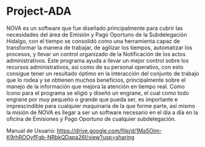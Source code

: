 # Project-ADA

NOVA es un software que fue diseñado principalmente para cubrir las necesidades del área de Emisión y Pago Oportuno de la Subdelegación Hidalgo, con el tiempo se consolidó como una herramienta capaz de transformar la manera de trabajar, de agilizar los tiempos, automatizar los procesos, y llevar un control organizado de la Notificación de los actos administrativos.
Este programa ayuda a llevar un mejor control sobre los recursos administrativos, así como de su personal operativo, con esto consigue tener un resultado óptimo en la interacción del conjunto de trabajo que lo rodea  y se obtienen muchos beneficios, principalmente sobre el manejo de la información que mejora la atención en tiempo real.
Como Icono para el programa se eligió y diseñó un engrane, el cual como todo engrane por muy pequeño o grande que pueda ser, es importante e imprescindible para cualquier maquinaria de la que forme parte, así mismo la misión de NOVA es llegar a ser un software necesario en el día a día en la oficina de Emisiones y Pago Oportuno de cualquier subdelegación.

Manual de Usuario:
https://drive.google.com/file/d/1Ma5Oim-K9rhROOyfFgb-NRbkQDapa26I/view?usp=sharing
